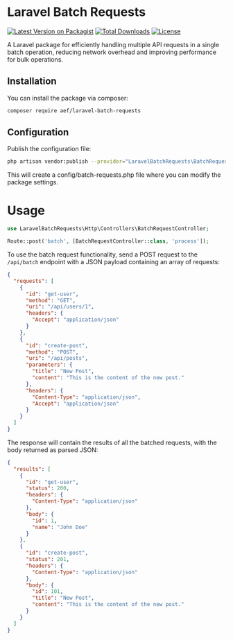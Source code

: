 # Laravel Batch Requests

[![Latest Version on Packagist](https://img.shields.io/packagist/v/aef/laravel-batch-requests.svg?style=flat-square)](https://packagist.org/packages/aef/laravel-batch-requests)
[![Total Downloads](https://img.shields.io/packagist/dt/aef/laravel-batch-requests.svg?style=flat-square)](https://packagist.org/packages/aef/laravel-batch-requests)
[![License](https://img.shields.io/packagist/l/aef/laravel-batch-requests.svg?style=flat-square)](https://packagist.org/packages/aef/laravel-batch-requests)

A Laravel package for efficiently handling multiple API requests in a single batch operation, reducing network overhead
and improving performance for bulk operations.

## Installation

You can install the package via composer:

```bash
composer require aef/laravel-batch-requests
```

## Configuration

Publish the configuration file:

```bash
php artisan vendor:publish --provider="LaravelBatchRequests\BatchRequestServiceProvider" --tag="config"
```

This will create a config/batch-requests.php file where you can modify the package settings.

# Usage

```php
use LaravelBatchRequests\Http\Controllers\BatchRequestController;

Route::post('batch', [BatchRequestController::class, 'process']);

```

To use the batch request functionality, send a POST request to the `/api/batch` endpoint with a JSON payload containing
an array of requests:

```json
{
  "requests": [
    {
      "id": "get-user",
      "method": "GET",
      "uri": "/api/users/1",
      "headers": {
        "Accept": "application/json"
      }
    },
    {
      "id": "create-post",
      "method": "POST",
      "uri": "/api/posts",
      "parameters": {
        "title": "New Post",
        "content": "This is the content of the new post."
      },
      "headers": {
        "Content-Type": "application/json",
        "Accept": "application/json"
      }
    }
  ]
}
```

The response will contain the results of all the batched requests, with the body returned as parsed JSON:

```json
{
  "results": [
    {
      "id": "get-user",
      "status": 200,
      "headers": {
        "Content-Type": "application/json"
      },
      "body": {
        "id": 1,
        "name": "John Doe"
      }
    },
    {
      "id": "create-post",
      "status": 201,
      "headers": {
        "Content-Type": "application/json"
      },
      "body": {
        "id": 101,
        "title": "New Post",
        "content": "This is the content of the new post."
      }
    }
  ]
}
```